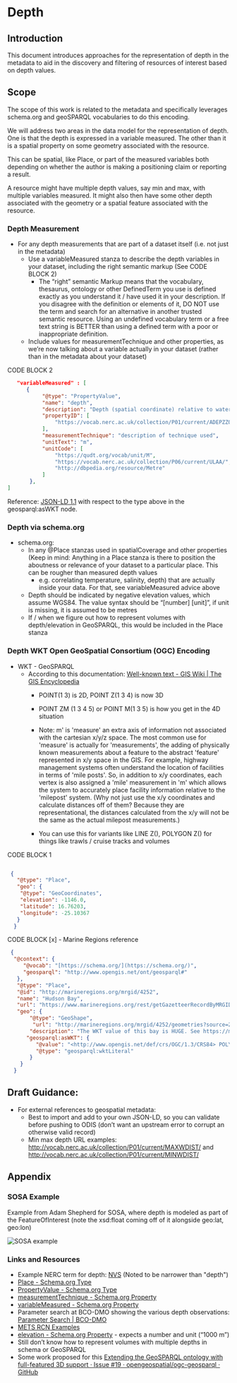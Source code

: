 # Depth

## Introduction

This document introduces approaches for the representation of depth in the
metadata to aid in the discovery and filtering of resources of interest based
on depth values.

## Scope

The scope of this work is related to the metadata and specifically
leverages schema.org and geoSPARQL vocabularies to do this encoding.

We will address two areas in the data model for the representation of depth.
One is that the depth is expressed in a variable measured.  The other than 
it is a spatial property on some geometry associated with the resource.

This can be spatial, like Place, or part of the measured variables both 
depending on whether the author is making a positioning claim or reporting a result. 

A resource might have multiple depth values, say min and max, with multiple
variables measured.  It might also then have some other depth associated with the
geometry or a spatial feature associated with the resource.  

### Depth Measurement


- For any depth measurements that are part of a dataset itself (i.e. not just in the metadata)
    - Use a variableMeasured stanza to describe the depth variables in your dataset, including the right semantic markup (See CODE BLOCK 2) 
      - The “right” semantic Markup means that the vocabulary, thesaurus, ontology or other DefinedTerm you use is defined exactly as you understand it / have used it in your description. If you disagree with the definition or elements of it, DO NOT use the term and search for an alternative in another trusted semantic resource. Using an undefined vocabulary term or a free text string is BETTER than using a defined term with a poor or inappropriate definition.
    - Include values for measurementTechnique and other properties, as we’re now talking about a variable actually in your dataset (rather than in the metadata about your dataset)

CODE BLOCK 2

```json
   "variableMeasured" : [
      {
           "@type": "PropertyValue",
           "name": "depth",
           "description": "Depth (spatial coordinate) relative to water surface in the water body. Definition: The distance of a sensor or sampling point below the sea surface",
           "propertyID": [
               "https://vocab.nerc.ac.uk/collection/P01/current/ADEPZZ01/"
           ],
           "measurementTechnique": "description of technique used",
           "unitText": "m",
           "unitCode": [
               "https://qudt.org/vocab/unit/M",
               "https://vocab.nerc.ac.uk/collection/P06/current/ULAA/",
               "http://dbpedia.org/resource/Metre"
           ]
       },
]
```

Reference: [JSON-LD 1.1](https://www.w3.org/TR/json-ld11/#example-60-expanded-value-with-type) with respect to the type above in the geosparql:asWKT node.

### Depth via schema.org

- schema.org:
  - In any @Place stanzas used in spatialCoverage and other properties (Keep in mind: Anything in a Place stanza is there to position the aboutness or relevance of your dataset to a particular place. This can be rougher than measured depth values
    - e.g. correlating temperature, salinity, depth) that are actually inside your data. For that, see variableMeasured advice above
  - Depth should be indicated by negative elevation values, which assume WGS84. The value syntax should be “[number] [unit]”, if unit is missing, it is assumed to be metres
  - If / when we figure out how to represent volumes with depth/elevation in GeoSPARQL, this would be included in the Place stanza


### Depth WKT Open GeoSpatial Consortium (OGC) Encoding

- WKT - GeoSPARQL
    - According to this documentation: [Well-known text - GIS Wiki | The GIS Encyclopedia](https://wiki.gis.com/wiki/index.php/Well-known_text)
        - POINT(1 3) is 2D, POINT Z(1 3 4) is now 3D
        - POINT ZM (1 3 4 5) or POINT M(1 3 5) is how you get in the 4D situation
        - Note: m' is 'measure' an extra axis of information not associated with the cartesian x/y/z space. The most common use for 'measure' is actually for 'measurements', the adding of physically known measurements about a feature to the abstract 'feature' represented in x/y space in the GIS. For example, highway management systems often understand the location of facilities in terms of 'mile posts'. So, in addition to x/y coordinates, each vertex is also assigned a 'mile' measurement in 'm' which allows the system to accurately place facility information relative to the 'milepost' system. (Why not just use the x/y coordinates and calculate distances off of them? Because they are representational, the distances calculated from the x/y will not be the same as the actual milepost measurements.)

        - You can use this for variants like LINE Z(), POLYGON Z() for things like trawls / cruise tracks and volumes

CODE BLOCK 1

```json

 {
   "@type": "Place",
   "geo": {
    "@type": "GeoCoordinates",
    "elevation": -1146.0,
    "latitude": 16.76203,
    "longitude": -25.10367
   }
  }
```

CODE BLOCK [x] - Marine Regions reference

```json
 {  
  "@context": { 
     "@vocab": "[https://schema.org/](https://schema.org/)", 
     "geosparql": "http://www.opengis.net/ont/geosparql#" 
   },
   "@type": "Place",
   "@id": "http://marineregions.org/mrgid/4252",
   "name": "Hudson Bay",
   "url": "https://www.marineregions.org/rest/getGazetteerRecordByMRGID.jsonld/4252/", 
   "geo": {
       "@type": "GeoShape",
        "url": "http://marineregions.org/mrgid/4252/geometries?source=25&attributeValue=16",
       "description": "The WKT value of this bay is HUGE. See https://marineregions.org/mrgid/4252/geometries.ttl?source=25&attributeValue=16",  
      "geosparql:asWKT": {
         "@value": "<http://www.opengis.net/def/crs/OGC/1.3/CRS84> POLYGON ((....))",
         "@type": "geosparql:wktLiteral"
       }
    }
  }
```

## Draft Guidance:


- For external references to geospatial metadata:
  - Best to import and add to your own JSON-LD, so you can validate before pushing to ODIS (don’t want an upstream error to corrupt an otherwise valid record)
  - Min max depth URL examples: http://vocab.nerc.ac.uk/collection/P01/current/MAXWDIST/ and http://vocab.nerc.ac.uk/collection/P01/current/MINWDIST/


## Appendix

### SOSA Example

Example from Adam Shepherd for SOSA, where depth is modeled as part of the FeatureOfInterest (note the xsd:float coming off of it alongside geo:lat, geo:lon)

![SOSA example](https://lh7-us.googleusercontent.com/2TnT7_1Doqlex23HQiS_p5jfurPzlHHfG606qK3avG17AxDrJ844tTHvBotQpkD_CI3EGfTMrbDUWD7UoLGK9oj1U1LeOGqtCr6HnkV_XGR11cwp24brFPpWnXvsj4Dc0hYGRviWIrOOGHY4e7TOga0)

### Links and Resources

- Example NERC term for depth: [NVS](http://vocab.nerc.ac.uk/collection/P01/current/ADEPZZ01/)   (Noted to be narrower than "depth")
- [Place - Schema.org Type](https://schema.org/Place)
- [PropertyValue - Schema.org Type](https://schema.org/PropertyValue) 
- [measurementTechnique - Schema.org Property](https://schema.org/measurementTechnique)
- [variableMeasured - Schema.org Property](https://schema.org/variableMeasured)
- Parameter search at BCO-DMO showing the various depth observations: [Parameter Search | BCO-DMO](https://www.bco-dmo.org/search/parameter/depth)
- [METS RCN Examples](https://github.com/NicoGEOMAR/METS-RCN/tree/main/Examples/Events)
- [elevation - Schema.org Property](https://schema.org/elevation) - expects a number and unit (“1000 m”)
- Still don’t know how to represent volumes with multiple depths in schema or GeoSPARQL
- Some work proposed for this [Extending the GeoSPARQL ontology with full-featured 3D support · Issue #19 · opengeospatial/ogc-geosparql · GitHub](https://github.com/opengeospatial/ogc-geosparql/issues/19) 

